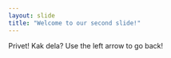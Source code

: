 ```yaml
---
layout: slide
title: "Welcome to our second slide!"
---
```

Privet! Kak dela?
Use the left arrow to go back!
